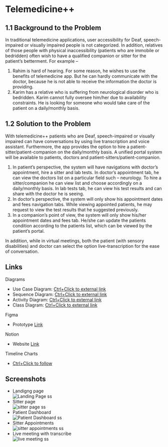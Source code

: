 # Telemedicine++
## 1.1 Background to the Problem

In traditional telemedicine applications, user accessibility for Deaf, speech-impaired or visually impaired people is not categorized. In addition, relatives of those people with physical inaccessibility (patients who are immobile or bedridden) often wish to have a qualified companion or sitter for the patient’s betterment. For example –

1. Rahim is hard of hearing. For some reason, he wishes to use the benefits of telemedicine app. But he can hardly communicate with the doctor, because he is not able to receive the information the doctor is providing.
2. Karim has a relative who is suffering from neurological disorder who is bedridden. Karim cannot fully oversee him/her due to availability constraints. He is looking for someone who would take care of the patient on a daily/monthly basis.

## 1.2 Solution to the Problem

With telemedicine++ patients who are Deaf, speech-impaired or visually impaired can have conversations by using live transcription and voice assistant. Furthermore, the app provides the option to hire a patient-sitter/patient-companion on the daily/monthly basis. A unified portal system will be available to patients, doctors and patient-sitters/patient-companion.

1. In patient’s perspective, the system will have navigations with doctor’s appointment, hire a sitter and lab tests. In doctor’s appointment tab, he can view the doctors list on a particular field such – neurology. To hire a sitter/companion he can view list and choose accordingly on a daily/monthly basis. In lab tests tab, he can view his test results and can share with the doctor he is seeing.
2. In doctor’s perspective, the system will only show his appointment dates and fees navigation tabs. While viewing appointed patients, he may request to view the test results that he suggested previously.
3. In a companion’s point of view, the system will only show his/her appointment dates and fees tab. He/she can update the patients condition according to the patients list, which can be viewed by the patient’s portal.

In addition, while in virtual meetings, both the patient (with sensory disabilities) and doctor can select the option live-transcription for the ease of conversation.

## Links

Diagrams

- Use Case Diagram: [Ctrl+Click to external link](https://viewer.diagrams.net/?tags=%7B%7D&lightbox=1&highlight=0000ff&edit=_blank&layers=1&nav=1&title=Telemedicine%2B%2B.drawio&dark=auto#Uhttps%3A%2F%2Fdrive.google.com%2Fuc%3Fid%3D1-0Bv4RgBdgGeHBpXbUfWjywhMVVCEXZS%26export%3Ddownload)
- Sequence Diagram: [Ctrl+Click to external link](https://viewer.diagrams.net/?tags=%7B%7D&lightbox=1&highlight=0000ff&edit=_blank&layers=1&nav=1&title=Sequence%20Diagram%20\(Telemedicine%2B%2B\).drawio&dark=auto#Uhttps%3A%2F%2Fdrive.google.com%2Fuc%3Fid%3D1ZouAP21MBtHdACDYMLkTXvcd_s2gKMkJ%26export%3Ddownload)
- Activity Diagram: [Ctrl+Click to external link](https://viewer.diagrams.net/?tags=%7B%7D&lightbox=1&highlight=0000ff&edit=_blank&layers=1&nav=1&title=Activity%20Diagram%20\(Telemedicine%2B%2B\).drawio&dark=auto#Uhttps%3A%2F%2Fdrive.google.com%2Fuc%3Fid%3D1TdNHnojbyJ5-UPkZBsYuxrkjiuutLiuB%26export%3Ddownload)
- Class Diagram: [Ctrl+Click to external link](https://viewer.diagrams.net/?tags=%7B%7D&lightbox=1&highlight=0000ff&edit=_blank&layers=1&nav=1&title=Class%20Diagram%20Telemedicine%2B%2B.drawio&dark=auto#Uhttps%3A%2F%2Fdrive.google.com%2Fuc%3Fid%3D12XIQ59KvEs5H-2YYhUlIWVbpChzWTSeI%26export%3Ddownload)

Figma

- Prototype [Link](https://www.figma.com/proto/ywa3dInVTkc32zUgdc7nvu/Telemedicine--?node-id=1-2&p=f&t=K8dwfJw3tWWfBtpI-1&scaling=min-zoom&content-scaling=fixed&page-id=0%3A1&starting-point-node-id=1%3A2)

Notion

- Website [Link](https://yielding-turnover-b8f.notion.site/Telemedicine-23a0922c94bd802aa0d6dd8c72bdc130?source=copy_link)

Timeline Charts

- [Ctrl+Click to follow](https://drive.google.com/drive/folders/1jdfETAIkS1z7V69SMFIz9T7TH-YgbvNr?usp=sharing)

## Screenshots
- Landigng page\
![Landing Page ss](images/image-1.png)
- Sitter page\
![sitter page ss](images/image-3.png)
- Patient Dashboard\
![Patient Dashboard ss](images/image-2.png)
- Sitter Appointments\
![sitter appointments ss](images/image-4.png)
- Live meeting with transcribe\
![live meeting ss](images/image-5.png)
